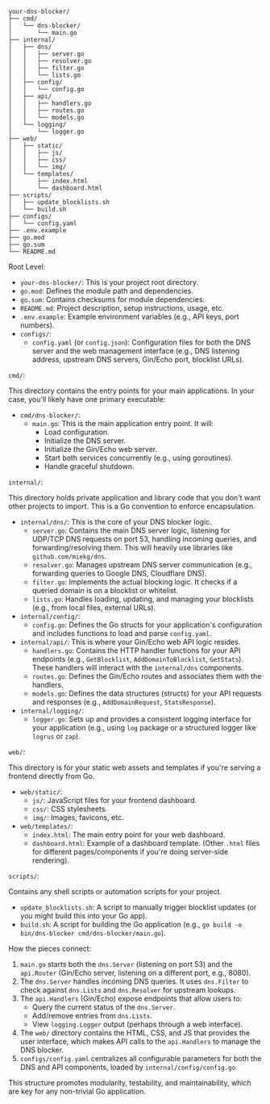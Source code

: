```
your-dns-blocker/
├── cmd/
│   └── dns-blocker/
│       └── main.go
├── internal/
│   ├── dns/
│   │   ├── server.go
│   │   ├── resolver.go
│   │   ├── filter.go
│   │   └── lists.go
│   ├── config/
│   │   └── config.go
│   ├── api/
│   │   ├── handlers.go
│   │   ├── routes.go
│   │   └── models.go
│   └── logging/
│       └── logger.go
├── web/
│   ├── static/
│   │   ├── js/
│   │   ├── css/
│   │   └── img/
│   └── templates/
│       ├── index.html
│       └── dashboard.html
├── scripts/
│   ├── update_blocklists.sh
│   └── build.sh
├── configs/
│   └── config.yaml
├── .env.example
├── go.mod
├── go.sum
└── README.md
```
Root Level:

* `your-dns-blocker/`: This is your project root directory.
* `go.mod`: Defines the module path and dependencies.
* `go.sum`: Contains checksums for module dependencies.
* `README.md`: Project description, setup instructions, usage, etc.
* `.env.example`: Example environment variables (e.g., API keys, port numbers).
* `configs/`:
  * `config.yaml` (or `config.json`): Configuration files for both the DNS server and the web management interface (e.g., DNS listening address, upstream DNS servers, Gin/Echo port, blocklist URLs).

`cmd/`:

This directory contains the entry points for your main applications. In your case, you'll likely have one primary executable:

* `cmd/dns-blocker/`:
   * `main.go`: This is the main application entry point. It will:
        * Load configuration.
        * Initialize the DNS server.
        * Initialize the Gin/Echo web server.
        * Start both services concurrently (e.g., using goroutines).
        * Handle graceful shutdown.

`internal/`:

This directory holds private application and library code that you don't want other projects to import. This is a Go convention to enforce encapsulation.

* `internal/dns/`: This is the core of your DNS blocker logic.
  * `server.go`: Contains the main DNS server logic, listening for UDP/TCP DNS requests on port 53, handling incoming queries, and forwarding/resolving them. This will heavily use libraries like `github.com/miekg/dns`.
  * `resolver.go`: Manages upstream DNS server communication (e.g., forwarding queries to Google DNS, Cloudflare DNS).
  * `filter.go`: Implements the actual blocking logic. It checks if a queried domain is on a blocklist or whitelist.
  * `lists.go`: Handles loading, updating, and managing your blocklists (e.g., from local files, external URLs).
* `internal/config/`:
   * `config.go`: Defines the Go structs for your application's configuration and includes functions to load and parse `config.yaml`.
* `internal/api/`: This is where your Gin/Echo web API logic resides.
  * `handlers.go`: Contains the HTTP handler functions for your API endpoints (e.g., `GetBlocklist`, `AddDomainToBlocklist`, `GetStats`). These handlers will interact with the `internal/dns` components.
  * `routes.go`: Defines the Gin/Echo routes and associates them with the handlers.
  * `models.go`: Defines the data structures (structs) for your API requests and responses (e.g., `AddDomainRequest`, `StatsResponse`).
* `internal/logging/`:
  * `logger.go`: Sets up and provides a consistent logging interface for your application (e.g., using `log` package or a structured logger like `logrus` or `zap`).

`web/`:

This directory is for your static web assets and templates if you're serving a frontend directly from Go.

* `web/static/`:
  * `js/`: JavaScript files for your frontend dashboard.
  * `css/`: CSS stylesheets.
  * `img/`: Images, favicons, etc.
* `web/templates/`:
  * `index.html`: The main entry point for your web dashboard.
  * `dashboard.html`: Example of a dashboard template.
(Other `.html` files for different pages/components if you're doing server-side rendering).

`scripts/`:

Contains any shell scripts or automation scripts for your project.

* `update_blocklists.sh`: A script to manually trigger blocklist updates (or you might build this into your Go app).
* `build.sh`: A script for building the Go application (e.g., `go build -o bin/dns-blocker cmd/dns-blocker/main.go`).

How the pieces connect:

1. `main.go` starts both the `dns.Server` (listening on port 53) and the `api.Router` (Gin/Echo server, listening on a different port, e.g., 8080).
2. The `dns.Server` handles incoming DNS queries. It uses `dns.Filter` to check against `dns.Lists` and `dns.Resolver` for upstream lookups.
3. The `api.Handlers` (Gin/Echo) expose endpoints that allow users to:
   * Query the current status of the `dns.Server`.
   * Add/remove entries from `dns.Lists`.
   * View `logging.Logger` output (perhaps through a web interface).
4. The `web/` directory contains the HTML, CSS, and JS that provides the user interface, which makes API calls to the `api.Handlers` to manage the DNS blocker.
5. `configs/config.yaml` centralizes all configurable parameters for both the DNS and API components, loaded by `internal/config/config.go`.

This structure promotes modularity, testability, and maintainability, which are key for any non-trivial Go application.